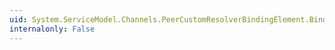 ```yaml
---
uid: System.ServiceModel.Channels.PeerCustomResolverBindingElement.Binding
internalonly: False
---
```


